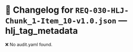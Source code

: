 # 📝 Changelog for `REQ-030-HLJ-Chunk_1-Item_10-v1.0.json` — **hlj_tag_metadata**

❌ No audit.yaml found.
